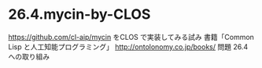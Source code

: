 # 26.4.mycin-by-CLOS
https://github.com/cl-aip/mycin をCLOS で実装してみる試み  書籍「Common Lisp と人工知能プログラミング」 http://ontolonomy.co.jp/books/ 問題 26.4 への取り組み
